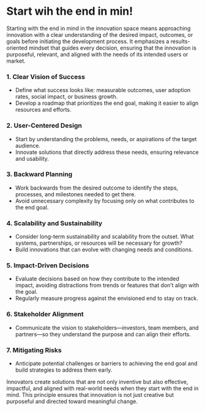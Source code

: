 # Start wih the end in min!

Starting with the end in mind in the innovation space means approaching innovation with a clear understanding of the desired impact, outcomes, or goals before initiating the development process. It emphasizes a results-oriented mindset that guides every decision, ensuring that the innovation is purposeful, relevant, and aligned with the needs of its intended users or market.


### 1. **Clear Vision of Success**
   - Define what success looks like: measurable outcomes, user adoption rates, social impact, or business growth.
   - Develop a roadmap that prioritizes the end goal, making it easier to align resources and efforts.

### 2. **User-Centered Design**
   - Start by understanding the problems, needs, or aspirations of the target audience.
   - Innovate solutions that directly address these needs, ensuring relevance and usability.

### 3. **Backward Planning**
   - Work backwards from the desired outcome to identify the steps, processes, and milestones needed to get there.
   - Avoid unnecessary complexity by focusing only on what contributes to the end goal.

### 4. **Scalability and Sustainability**
   - Consider long-term sustainability and scalability from the outset. What systems, partnerships, or resources will be necessary for growth?
   - Build innovations that can evolve with changing needs and conditions.

### 5. **Impact-Driven Decisions**
   - Evaluate decisions based on how they contribute to the intended impact, avoiding distractions from trends or features that don’t align with the goal.
   - Regularly measure progress against the envisioned end to stay on track.

### 6. **Stakeholder Alignment**
   - Communicate the vision to stakeholders—investors, team members, and partners—so they understand the purpose and can align their efforts.

### 7. **Mitigating Risks**
   - Anticipate potential challenges or barriers to achieving the end goal and build strategies to address them early.

Innovators create solutions that are not only inventive but also effective, impactful, and aligned with real-world needs when they start with the end in mind. This principle ensures that innovation is not just creative but purposeful and directed toward meaningful change.
